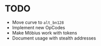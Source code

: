 # TODO

* Move curve to `alt_bn128`
* Implement new OpCodes 
* Make Möbius work with tokens
* Document usage with stealth addresses

